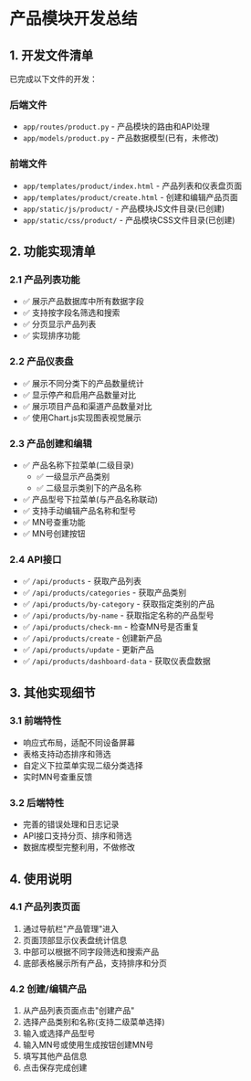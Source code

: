 # 产品模块开发总结

## 1. 开发文件清单

已完成以下文件的开发：

### 后端文件
- `app/routes/product.py` - 产品模块的路由和API处理
- `app/models/product.py` - 产品数据模型(已有，未修改)

### 前端文件
- `app/templates/product/index.html` - 产品列表和仪表盘页面
- `app/templates/product/create.html` - 创建和编辑产品页面
- `app/static/js/product/` - 产品模块JS文件目录(已创建)
- `app/static/css/product/` - 产品模块CSS文件目录(已创建)

## 2. 功能实现清单

### 2.1 产品列表功能
- ✅ 展示产品数据库中所有数据字段
- ✅ 支持按字段名筛选和搜索
- ✅ 分页显示产品列表
- ✅ 实现排序功能

### 2.2 产品仪表盘
- ✅ 展示不同分类下的产品数量统计
- ✅ 显示停产和启用产品数量对比
- ✅ 展示项目产品和渠道产品数量对比
- ✅ 使用Chart.js实现图表视觉展示

### 2.3 产品创建和编辑
- ✅ 产品名称下拉菜单(二级目录)
  - ✅ 一级显示产品类别
  - ✅ 二级显示类别下的产品名称
- ✅ 产品型号下拉菜单(与产品名称联动)
- ✅ 支持手动编辑产品名称和型号
- ✅ MN号查重功能
- ✅ MN号创建按钮

### 2.4 API接口
- ✅ `/api/products` - 获取产品列表
- ✅ `/api/products/categories` - 获取产品类别
- ✅ `/api/products/by-category` - 获取指定类别的产品
- ✅ `/api/products/by-name` - 获取指定名称的产品型号
- ✅ `/api/products/check-mn` - 检查MN号是否重复
- ✅ `/api/products/create` - 创建新产品
- ✅ `/api/products/update` - 更新产品
- ✅ `/api/products/dashboard-data` - 获取仪表盘数据

## 3. 其他实现细节

### 3.1 前端特性
- 响应式布局，适配不同设备屏幕
- 表格支持动态排序和筛选
- 自定义下拉菜单实现二级分类选择
- 实时MN号查重反馈

### 3.2 后端特性
- 完善的错误处理和日志记录
- API接口支持分页、排序和筛选
- 数据库模型完整利用，不做修改

## 4. 使用说明

### 4.1 产品列表页面
1. 通过导航栏"产品管理"进入
2. 页面顶部显示仪表盘统计信息
3. 中部可以根据不同字段筛选和搜索产品
4. 底部表格展示所有产品，支持排序和分页

### 4.2 创建/编辑产品
1. 从产品列表页面点击"创建产品"
2. 选择产品类别和名称(支持二级菜单选择)
3. 输入或选择产品型号
4. 输入MN号或使用生成按钮创建MN号
5. 填写其他产品信息
6. 点击保存完成创建 